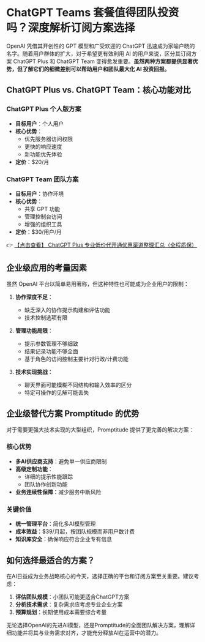 # ChatGPT Teams 套餐值得团队投资吗？深度解析订阅方案选择

OpenAI 凭借其开创性的 GPT 模型和广受欢迎的 ChatGPT 迅速成为家喻户晓的名字。随着用户群体的扩大，对于希望更有效利用 AI 的用户来说，区分其订阅方案 ChatGPT Plus 和 ChatGPT Team 变得愈发重要。**虽然两种方案都提供显著优势，但了解它们的细微差别可以帮助用户和团队最大化 AI 投资回报。**

## ChatGPT Plus vs. ChatGPT Team：核心功能对比

### ChatGPT Plus 个人版方案
- **目标用户**：个人用户
- **核心优势**：
  - 优先服务器访问权限
  - 更快的响应速度
  - 新功能优先体验
- **定价**：$20/月

### ChatGPT Team 团队方案
- **目标用户**：协作环境
- **核心优势**：
  - 共享 GPT 功能
  - 管理控制台访问
  - 增强的组织工具
- **定价**：$30/用户/月

👉 [【点击查看】 ChatGPT Plus 专业低价代开通优惠渠道整理汇总（全程质保）](https://bit.ly/DaiKai)

## 企业级应用的考量因素

虽然 OpenAI 平台以简单易用著称，但这种特性也可能成为企业用户的限制：

1. **协作深度不足**：
   - 缺乏深入的协作提示构建和评估功能
   - 技术控制选项有限

2. **管理功能局限**：
   - 提示参数管理不够细致
   - 结果记录功能不够全面
   - 基于角色的访问控制主要针对行政/计费功能

3. **技术实现挑战**：
   - 聊天界面可能模糊不同结构和输入效率的区分
   - 特定可操作的见解可能丢失

## 企业级替代方案 Promptitude 的优势

对于需要更强大技术实现的大型组织，Promptitude 提供了更完善的解决方案：

### 核心优势
- **多AI供应商支持**：避免单一供应商限制
- **高级定制功能**：
  - 详细的提示性能跟踪
  - 团队协作创新功能
- **业务连续性保障**：减少服务中断风险

### 关键价值
- **统一管理平台**：简化多AI模型管理
- **成本效益**：$39/月起，按团队规模而非用户数计费
- **知识库安全**：确保响应符合企业专有信息

## 如何选择最适合的方案？

在AI日益成为业务战略核心的今天，选择正确的平台和订阅方案至关重要。建议考虑：

1. **评估团队规模**：小团队可能更适合ChatGPT方案
2. **分析技术需求**：复杂需求应考虑专业企业方案
3. **预算规划**：长期使用成本需要综合考量

无论选择OpenAI的先进AI模型，还是Promptitude的全面团队解决方案，理解详细功能并将其与业务需求对齐，才能充分释放AI在运营中的潜力。